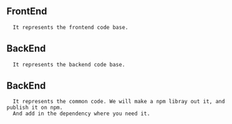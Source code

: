 ## FrontEnd

      It represents the frontend code base.

## BackEnd

      It represents the backend code base.

## BackEnd

      It represents the common code. We will make a npm libray out it, and publish it on npm.
      And add in the dependency where you need it.
    

